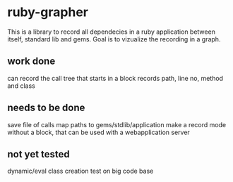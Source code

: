 ruby-grapher
============

This is a library to record all dependecies in a ruby application between itself, standard lib and gems. Goal is to vizualize the recording in a graph.

work done
---------
can record the call tree that starts in a block
records path, line no, method and class

needs to be done
----------------
save file of calls
map paths to gems/stdlib/application
make a record mode without a block, that can be used with a webapplication server

not yet tested
--------------
dynamic/eval class creation
test on big code base



